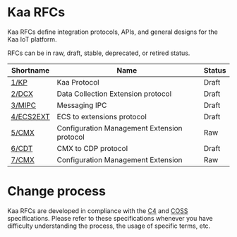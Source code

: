 # Kaa RFCs

Kaa RFCs define integration protocols, APIs, and general designs for the Kaa IoT platform.

RFCs can be in raw, draft, stable, deprecated, or retired status.

| Shortname                                                  | Name                                        | Status |
|------------------------------------------------------------|---------------------------------------------|--------|
| [1/KP](0001-kaa-protocol/README.md)                        | Kaa Protocol                                | Draft  |
| [2/DCX](0002-data-collection-extension/README.md)          | Data Collection Extension protocol          | Draft  |
| [3/MIPC](0003-messaging-ipc/README.md)                     | Messaging IPC                               | Draft  |
| [4/ECS2EXT](0004-ecs2ext-protocol/README.md)               | ECS to extensions protocol                  | Draft  |
| [5/CMX](0005-configuration-management-extension/README.md) | Configuration Management Extension protocol | Raw    |
| [6/CDT](0006-cmx2cdp-protocol/README.md)               | CMX to CDP protocol                         | Draft  |
| [7/CMX](0007-configuration-management-extension/README.md) | Configuration Management Extension          | Raw    |

# Change process

Kaa RFCs are developed in compliance with the [C4](https://rfc.zeromq.org/spec:42/C4/) and [COSS](https://rfc.unprotocols.org/spec:2/COSS/) specifications.
Please refer to these specifications whenever you have difficulty understanding the process, the usage of specific terms, etc.
